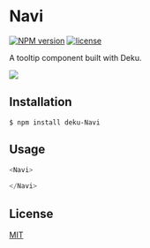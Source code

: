 
# Navi
[![NPM version][npm-image]][npm-url]
[![license][license-image]][license-url]

A tooltip component built with Deku.

![](http://fc07.deviantart.net/fs71/i/2012/189/f/4/navi_hey_by_angelemlin-d56hhbc.png)

## Installation

    $ npm install deku-Navi

## Usage

```js
<Navi>
  
</Navi>
```

## License

[MIT](https://tldrlegal.com/license/mit-license)

[npm-image]: https://img.shields.io/npm/v/deku-Navi.svg?style=flat-square
[npm-url]: https://npmjs.org/package/deku-Navi
[license-image]: https://img.shields.io/npm/l/express.svg
[license-url]: https://tldrlegal.com/license/mit-license

